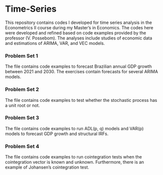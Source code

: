 # Time-Series
This repository contains codes I developed for time series analysis in the Econometrics II course during my Master’s in Economics. The codes here were developed and refined based on code examples provided by the professor (V. Possebom). The analyses include studies of economic data and estimations of ARIMA, VAR, and VEC models. 

### Problem Set 1 
The file contains code examples to forecast Brazilian annual GDP growth between 2021 and 2030. The exercises contain forecasts for several ARIMA models.

### Problem Set 2
The file contains code examples to test whether the stochastic process has a unit root or not.

### Problem Set 3
The file contains code examples to run ADL(p, q) models and VAR(p) models to forecast GDP growth and structural IRFs.

### Problem Set 4
The file contains code examples to run cointegration tests when the cointegration vector is known and unknown. Furthermore, there is an example of Johansen’s cointegration test.
